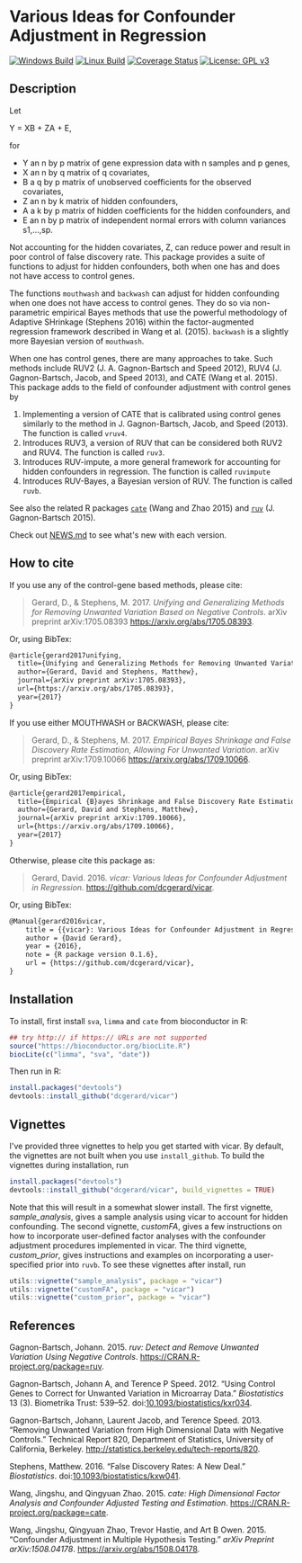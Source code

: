 
<!-- README.md is generated from README.Rmd. Please edit that file -->
Various Ideas for Confounder Adjustment in Regression
=====================================================

[![Windows Build](https://ci.appveyor.com/api/projects/status/github/dcgerard/vicar?branch=master&svg=true)](https://ci.appveyor.com/project/dcgerard/vicar) [![Linux Build](https://travis-ci.org/dcgerard/vicar.svg?branch=master)](https://travis-ci.org/dcgerard/vicar) [![Coverage Status](https://coveralls.io/repos/github/dcgerard/vicar/badge.svg?branch=master)](https://coveralls.io/github/dcgerard/vicar?branch=master) [![License: GPL v3](https://img.shields.io/badge/License-GPL%20v3-blue.svg)](https://www.gnu.org/licenses/gpl-3.0) <!-- [![Coverage](https://img.shields.io/codecov/c/github/dcgerard/vicar/master.svg)](https://codecov.io/github/dcgerard/vicar?branch=master) -->

Description
-----------

Let

Y = XB + ZA + E,

for

-   Y an n by p matrix of gene expression data with n samples and p genes,
-   X an n by q matrix of q covariates,
-   B a q by p matrix of unobserved coefficients for the observed covariates,
-   Z an n by k matrix of hidden confounders,
-   A a k by p matrix of hidden coefficients for the hidden confounders, and
-   E an n by p matrix of independent normal errors with column variances s1,...,sp.

Not accounting for the hidden covariates, Z, can reduce power and result in poor control of false discovery rate. This package provides a suite of functions to adjust for hidden confounders, both when one has and does not have access to control genes.

The functions `mouthwash` and `backwash` can adjust for hidden confounding when one does not have access to control genes. They do so via non-parametric empirical Bayes methods that use the powerful methodology of Adaptive SHrinkage (Stephens 2016) within the factor-augmented regression framework described in Wang et al. (2015). `backwash` is a slightly more Bayesian version of `mouthwash`.

When one has control genes, there are many approaches to take. Such methods include RUV2 (J. A. Gagnon-Bartsch and Speed 2012), RUV4 (J. Gagnon-Bartsch, Jacob, and Speed 2013), and CATE (Wang et al. 2015). This package adds to the field of confounder adjustment with control genes by

1.  Implementing a version of CATE that is calibrated using control genes similarly to the method in J. Gagnon-Bartsch, Jacob, and Speed (2013). The function is called `vruv4`.
2.  Introduces RUV3, a version of RUV that can be considered both RUV2 and RUV4. The function is called `ruv3`.
3.  Introduces RUV-impute, a more general framework for accounting for hidden confounders in regression. The function is called `ruvimpute`
4.  Introduces RUV-Bayes, a Bayesian version of RUV. The function is called `ruvb`.

See also the related R packages [`cate`](https://cran.r-project.org/web/packages/cate/index.html) (Wang and Zhao 2015) and [`ruv`](https://cran.r-project.org/web/packages/ruv/index.html) (J. Gagnon-Bartsch 2015).

Check out [NEWS.md](NEWS.md) to see what's new with each version.

How to cite
-----------

If you use any of the control-gene based methods, please cite:

> Gerard, D., & Stephens, M. 2017. *Unifying and Generalizing Methods for Removing Unwanted Variation Based on Negative Controls*. arXiv preprint arXiv:1705.08393 <https://arxiv.org/abs/1705.08393>.

Or, using BibTex:

``` tex
@article{gerard2017unifying,
  title={Unifying and Generalizing Methods for Removing Unwanted Variation Based on Negative Controls},
  author={Gerard, David and Stephens, Matthew},
  journal={arXiv preprint arXiv:1705.08393},
  url={https://arxiv.org/abs/1705.08393},
  year={2017}
}
```

If you use either MOUTHWASH or BACKWASH, please cite:

> Gerard, D., & Stephens, M. 2017. *Empirical Bayes Shrinkage and False Discovery Rate Estimation, Allowing For Unwanted Variation*. arXiv preprint arXiv:1709.10066 <https://arxiv.org/abs/1709.10066>.

Or, using BibTex:

``` tex
@article{gerard2017empirical,
  title={Empirical {B}ayes Shrinkage and False Discovery Rate Estimation, Allowing For Unwanted Variation},
  author={Gerard, David and Stephens, Matthew},
  journal={arXiv preprint arXiv:1709.10066},
  url={https://arxiv.org/abs/1709.10066},
  year={2017}
}
```

Otherwise, please cite this package as:

> Gerard, David. 2016. *vicar: Various Ideas for Confounder Adjustment in Regression*. <https://github.com/dcgerard/vicar>.

Or, using BibTex:

``` tex
@Manual{gerard2016vicar,
    title = {{vicar}: Various Ideas for Confounder Adjustment in Regression},
    author = {David Gerard},
    year = {2016},
    note = {R package version 0.1.6},
    url = {https://github.com/dcgerard/vicar},
}
```

Installation
------------

To install, first install `sva`, `limma` and `cate` from bioconductor
in R:

``` r
## try http:// if https:// URLs are not supported
source("https://bioconductor.org/biocLite.R")
biocLite(c("limma", "sva", "date"))
```

Then run in R:

``` r
install.packages("devtools")
devtools::install_github("dcgerard/vicar")
```

Vignettes
---------

I've provided three vignettes to help you get started with vicar. By default, the vignettes are not built when you use `install_github`. To build the vignettes during installation, run

``` r
install.packages("devtools")
devtools::install_github("dcgerard/vicar", build_vignettes = TRUE)
```

Note that this will result in a somewhat slower install. The first vignette, *sample\_analysis*, gives a sample analysis using vicar to account for hidden confounding. The second vignette, *customFA*, gives a few instructions on how to incorporate user-defined factor analyses with the confounder adjustment procedures implemented in vicar. The third vignette, *custom\_prior*, gives instructions and examples on incorporating a user-specified prior into `ruvb`. To see these vignettes after install, run

``` r
utils::vignette("sample_analysis", package = "vicar")
utils::vignette("customFA", package = "vicar")
utils::vignette("custom_prior", package = "vicar")
```

References
----------

Gagnon-Bartsch, Johann. 2015. *ruv: Detect and Remove Unwanted Variation Using Negative Controls*. <https://CRAN.R-project.org/package=ruv>.

Gagnon-Bartsch, Johann A, and Terence P Speed. 2012. “Using Control Genes to Correct for Unwanted Variation in Microarray Data.” *Biostatistics* 13 (3). Biometrika Trust: 539–52. doi:[10.1093/biostatistics/kxr034](https://doi.org/10.1093/biostatistics/kxr034).

Gagnon-Bartsch, Johann, Laurent Jacob, and Terence Speed. 2013. “Removing Unwanted Variation from High Dimensional Data with Negative Controls.” Technical Report 820, Department of Statistics, University of California, Berkeley. <http://statistics.berkeley.edu/tech-reports/820>.

Stephens, Matthew. 2016. “False Discovery Rates: A New Deal.” *Biostatistics*. doi:[10.1093/biostatistics/kxw041](https://doi.org/10.1093/biostatistics/kxw041).

Wang, Jingshu, and Qingyuan Zhao. 2015. *cate: High Dimensional Factor Analysis and Confounder Adjusted Testing and Estimation*. <https://CRAN.R-project.org/package=cate>.

Wang, Jingshu, Qingyuan Zhao, Trevor Hastie, and Art B Owen. 2015. “Confounder Adjustment in Multiple Hypothesis Testing.” *arXiv Preprint arXiv:1508.04178*. <https://arxiv.org/abs/1508.04178>.
